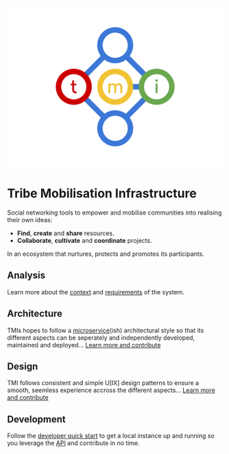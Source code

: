 ![TMI Logo](./docs/svg/tmi.svg)

# Tribe Mobilisation Infrastructure

Social networking tools to empower and mobilise communities
into realising their own ideas:

* **Find**, **create** and **share** resources.
* **Collaborate**, **cultivate** and **coordinate** projects.

In an ecosystem that nurtures, protects and promotes its participants.

## Analysis

Learn more about the [context](./docs/context.md) and
[requirements](./docs/requirements.md) of the system.


## Architecture

TMIs hopes to follow a [microservice](http://microservices.io)(ish)
architectural style so that its different aspects can be seperately and
independently developed, maintained and deployed...
[Learn more and contribute](./docs/architecture.md)


## Design

TMI follows consistent and simple U[IX] design patterns to ensure a smooth,
seemless experience accross the different aspects...
[Learn more and contribute](./docs/design.md)


## Development

Follow the [developer quick start](./docs/developer-quickstart.md) to get a
local instance up and running so you leverage the [API]() and contribute in no
time.
